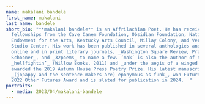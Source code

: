 ```yaml
---
name: makalani bandele
first_name: makalani
last_name: bandele
short_bio: "**makalani bandele** is an Affrilachian Poet. He has received
  fellowships from the Cave Canem Foundation, Obsidian Foundation, National
  Endowment for the Arts, Kentucky Arts Council, Millay Colony, and Vermont
  Studio Center. His work has been published in several anthologies and widely
  online and in print literary journals, _Washington Square Review, Prairie
  Schooner_, and _32poems_ to name a few. ‘mak’ is also the author of the books
  _hellfightin’_ (Willow Books, 2011) and _under the aegis of a winged mind,_
  awarded the 2019 Autumn House Press Poetry Prize. His latest manuscript,
  _(jopappy and the sentence-makers are) eponymous as funk_, won Futurepoem’s
  2022 Other Futures Award and is slated for publication in 2024.  "
portraits:
  - media: 2023/04/makalani-bandele
---
```

